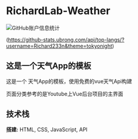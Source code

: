 # RichardLab-Weather
![GitHub账户信息统计](https://github-stats.ubrong.com/api?username=Richard233n&show_icons=true&theme=tokyonight)
<!-- ![GitHub账户最常用语言](https://github-stats.ubrong.com/api/top-langs/?username=ubrong&theme=tokyonight)  -->
(https://github-stats.ubrong.com/api/top-langs/?username=Richard233n&theme=tokyonight)
## 这是一个天气App的模板 
这是一个 天气App的模板，使用免费的vue天气Api构建

页面分类参考的是Youtube上Vue后台项目的主界面
## 技术栈

**搭建:** HTML, CSS, JavaScript, API

